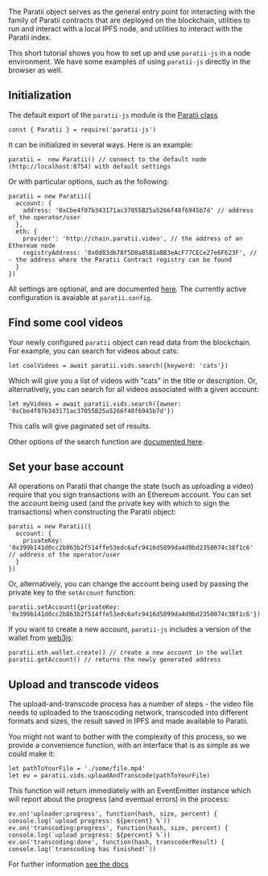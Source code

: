 


The Paratii object serves as the general entry point for interacting with the family of Paratii contracts that are deployed on the blockchain, utilities to run and interact with a local IPFS node, and utilities to interact with the Paratii index.

This short tutorial shows you how to set up and use `paratii-js` in a node environment. We have some examples of using `paratii-js` directly in the browser as well.

## Initialization

The default export of the `paratii-js` module is the [Paratii class]('../Paratii.html')

    const { Paratii } = require('paratii-js')

It can be initialized in several ways. Here is an example:

    paratii =  new Paratii() // connect to the default node (http://localhost:8754) with default settings

  Or with particular options, such as the following:

    paratii = new Paratii({
      account: {
        address: '0xCbe4f07b343171ac37055B25a5266f48f6945b7d' // address of the operator/user
      },
      eth: {
        provider': 'http://chain.paratii.video', // the address of an Ethereum node
        registryAddress: '0x0d03db78f5D0a85B1aBB3eAcF77CECe27e6F623F', //  - the address where the Paratii Contract registry can be found
      }
    })

All settings are optional, and are documented [here](./global.html#ParatiiConfigSchema__anchor). The currently active configuration is avaiable at `paratii.config`.

## Find some cool videos

Your newly configured `paratii` object can read data from the blockchain. For example, you can search for videos about cats:

    let coolVideos = await paratii.vids.search({keyword: 'cats'})

Which will give you a list of videos with "cats" in the title or description. Or, alternatively, you can search for all videos associated with a given account:

    let myVideos = await paratii.vids.search({owner: '0xCbe4f07b343171ac37055B25a5266f48f6945b7d'})

This calls will give paginated set of results.

Other options of the search function are [documented here](./ParatiiCoreVids.html#search__anchor).

## Set your base account

All operations on Paratii that change the state (such as uploading a video) require that you sign transactions with an Ethereum account. You can set the account being used (and the private key with which to sign the transactions) when constructing the Paratii object:

    paratii = new Paratii({
      account: {
        privateKey: '0x399b141d0cc2b863b2f514ffe53edc6afc9416d5899da4d9bd2350074c38f1c6' // address of the operator/user
      }
    })

Or, alternatively, you can change the account being used by passing the private key to the `setAccount` function:

    paratii.setAccount({privateKey: '0x399b141d0cc2b863b2f514ffe53edc6afc9416d5899da4d9bd2350074c38f1c6'})

If you want to create a new account, `paratii-js` includes a version of the wallet from [web3js](http://web3js.readthedocs.io/en/1.0/web3-eth-accounts.html#wallet):

    paratii.eth.wallet.create() // create a new account in the wallet
    paratii.getAccount() // returns the newly generated address


## Upload and transcode videos

The upload-and-transcode process has a number of steps - the video file needs to uploaded to the transcoding network, transcoded into different formats and sizes, the result saved in IPFS and made available to Paratii.

You might not want to bother with the complexity of this process, so we provide a convenience function, with an interface that is as simple as we could make it:

    let pathToYourFile = './some/file.mp4'
    let ev = paratii.vids.uploadAndTranscode(pathToYourFile)

This function will return immediately with an EventEmitter instance which will report about the progress (and eventual errors) in the process:

    ev.on('uploader:progress', function(hash, size, percent) { console.log(`upload progress: ${percent} %`))
    ev.on('transcoding:progress', function(hash, size, percent) { console.log(`upload progress: ${percent} %`))
    ev.on('transcoding:done', function(hash, transcoderResult) { console.log(`transcoding has finished!`))

For further information [see the docs](./ParatiiCoreVids.html#addAndTrancode__anchor)
